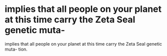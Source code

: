 # implies that all people on your planet at this time carry the Zeta Seal genetic muta-

implies that all people on your planet at this time carry the Zeta Seal genetic muta-
tion.